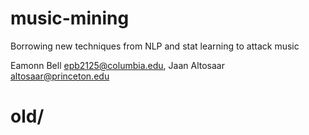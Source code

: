 # music-mining

Borrowing new techniques from NLP and stat learning to attack music

Eamonn Bell <epb2125@columbia.edu>, Jaan Altosaar <altosaar@princeton.edu>

# old/
